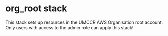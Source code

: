 # org_root stack
This stack sets up resources in the UMCCR AWS Organisation root account.
Only users with access to the admin role can apply this stack!
